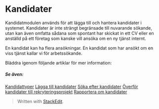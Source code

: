 # Kandidater

Kandidatmodulen används för att lägga till och hantera kandidater i systemet. Kandidater är inte strängt begränsade till nuvarande sökande, utan kan även omfatta sådana som spontant har skickat in ett CV eller en anställd på ett företag som kanske vill ansöka om en ny tjänst internt.

En kandidat kan ha flera ansökningar. En kandidat som har ansökt om en viss tjänst kallar vi för arbetssökande.

Bläddra igenom följande artiklar för mer information:


##### Se även:

[Kandidattyper](candidate_types.htm)
[Lägga till kandidater](adding_candidates.htm)
[Söka efter kandidater](searching_for_candidates.htm)
[Överför kandidater till rekryteringsprojekt](transferring_candidates_to_vacancies.htm)
[Rapportera om kandidater](reporting_on_candidates.htm)


> Written with [StackEdit](https://stackedit.io/).
<!--stackedit_data:
eyJoaXN0b3J5IjpbLTExNjAzNzYxNjRdfQ==
-->